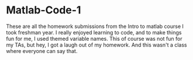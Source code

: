 # Matlab-Code-1
These are all the homework submissions from the Intro to matlab course I took freshman year. I really enjoyed learning to code, and to make things fun for me, I used themed variable names. This of course was not fun for my TAs, but hey, I got a laugh out of my homework. And this wasn't a class where everyone can say that. 

